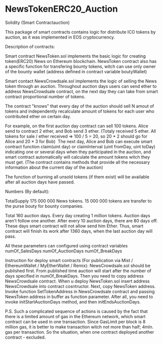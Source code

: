 # NewsTokenERC20_Auction
Solidity (Smart Contractauction)
 
This package of smart contracts contains logic for distribute ICO tokens by auction,
as it was implemented in EOS cryptocurrency.

Description of contracts:

Smart contract NewsToken.sol implements the basic logic for creating token(ERC20) News on Ethereum blockchain.
NewsToken contract also has a specific function for transfering bounty tokens, witch can use only owner of the bounty wallet (address defined in contract variable boutyWallet)

Smart contact NewsCrowdsale.sol implements the logic of selling the News token through an auction.
Throughout auction days users can send ether to address NewsCrowdsale contract, on the next day they can take from smart contract proportional number of tokens.

The contract "knows" that every day of the auction
should sell N amout of tokens and independently recalculate amount of tokens for each user who contributed ether on certain day.

For example, on the first auction day contract can sell 100 tokens. Alice send to contract 2 ether, and Bob send 3 ether.
(Totaly received 5 ether. All tokens for sale / ether received => 100 / 5 = 20, so 20 * 2 should go for Alice and 20 * 3 for Bob)
 The next day, Alice and Bob can execute smart contract function claim(uint day) or claimInterval (uint fromDay, uint toDay)
indicating one or several days when they participated in the auction, and smart contract automatically will calculate the amount tokens witch they must get.
(The contract contains methods that provide all the necessary information about the current day of the auction)

The function of burning all unsold tokens (if them exist) will be available after all auction days have passed.


Numbers (By default):


TotalSupply 175 000 000 News tokens.
15 000 000 tokens are transfer to the purse bouty for bounty companies.

Total 160 auction days. Every day creating 1 million tokens.
Auction days aren't follow one another. After every 10 auction days, there are 80 days off. These days smart contract will not allow send him Ether. Thus, smart contract will finish its work after 1360 days, when the last auction day will pass.

All these parameters can configured using contract variables
numOf_SalesDays 
numOf_AuctionDays
numOf_BreakDays

Instruction for  deploy smart contracts (For publication via Mist / EthereumWallet / MyEtherWallet / Remix):
NewsCrowdsale.sol should be published first. From published time auction will start after the number of days specified in numOf_BreakDays.
Then you need to copy address NewsCrowdsale contract. When u deploy NewsToken.sol insert address NewsCrowdsale into contract cosntructor.
Next, copy NewsToken address. Invoke function SetTokenAddress in NewsCrowdsale contract and passing NewsToken address in buffer as
function parameter.
After all, you need to invoke initStartAuctionDays method, and then initEndsAuctionDays.

P.S. Such a complicated sequence of actions is caused by the fact that there is a limited amount of gas in the Ethereum network, which
smart contract can be used in one transaction. Since GasLimit per block is 8 million gas, it is better to make transaction witch not more than half; 4mln. gas per transaction. So the situation, when one contract deployed another contract - excluded.

